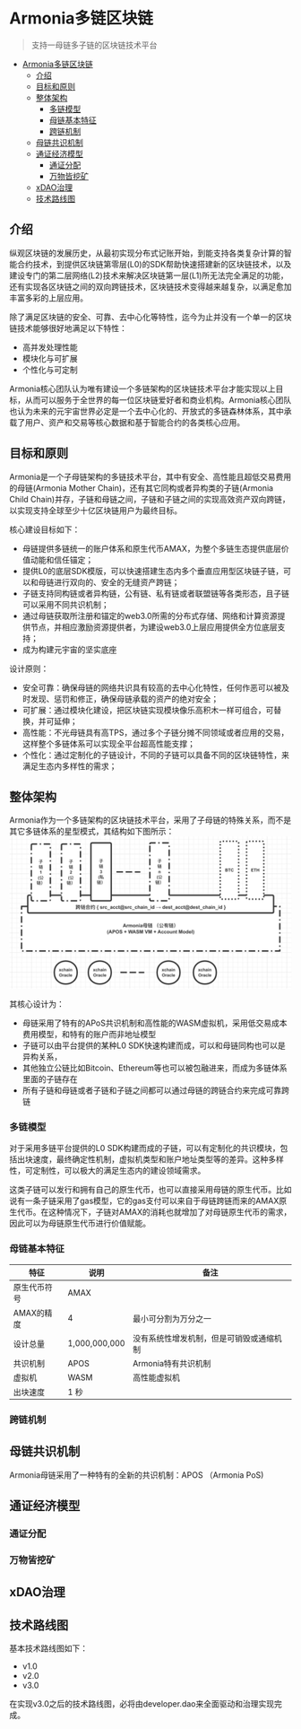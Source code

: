 # Armonia多链区块链

> 支持一母链多子链的区块链技术平台

- [Armonia多链区块链](#armonia多链区块链)
  - [介绍](#介绍)
  - [目标和原则](#目标和原则)
  - [整体架构](#整体架构)
    - [多链模型](#多链模型)
    - [母链基本特征](#母链基本特征)
    - [跨链机制](#跨链机制)
  - [母链共识机制](#母链共识机制)
  - [通证经济模型](#通证经济模型)
    - [通证分配](#通证分配)
    - [万物皆挖矿](#万物皆挖矿)
  - [xDAO治理](#xdao治理)
  - [技术路线图](#技术路线图)
## 介绍
纵观区块链的发展历史，从最初实现分布式记账开始，到能支持各类复杂计算的智能合约技术，到提供区块链第零层(L0)的SDK帮助快速搭建新的区块链技术，以及建设专门的第二层网络(L2)技术来解决区块链第一层(L1)所无法完全满足的功能，还有实现各区块链之间的双向跨链技术，区块链技术变得越来越复杂，以满足愈加丰富多彩的上层应用。

除了满足区块链的安全、可靠、去中心化等特性，迄今为止并没有一个单一的区块链技术能够很好地满足以下特性：
- 高并发处理性能
- 模块化与可扩展
- 个性化与可定制
  
Armonia核心团队认为唯有建设一个多链架构的区块链技术平台才能实现以上目标，从而可以服务于全世界的每一位区块链爱好者和商业机构。Armonia核心团队也认为未来的元宇宙世界必定是一个去中心化的、开放式的多链森林体系，其中承载了用户、资产和交易等核心数据和基于智能合约的各类核心应用。

## 目标和原则
Armonia是一个子母链架构的多链技术平台，其中有安全、高性能且超低交易费用的母链(Armonia Mother Chain)，还有其它同构或者异构类的子链(Armonia Child Chain)并存，子链和母链之间，子链和子链之间的实现高效资产双向跨链，以实现支持全球至少十亿区块链用户为最终目标。

核心建设目标如下：
- 母链提供多链统一的账户体系和原生代币AMAX，为整个多链生态提供底层价值动能和信任锚定；
- 提供L0的底层SDK模版，可以快速搭建生态内多个垂直应用型区块链子链，可以和母链进行双向的、安全的无缝资产跨链；
- 子链支持同构链或者异构链，公有链、私有链或者联盟链等各类形态，且子链可以采用不同共识机制；
- 通过母链获取所注册和锚定的web3.0所需的分布式存储、网络和计算资源提供节点，并相应激励资源提供者，为建设web3.0上层应用提供全方位底层支持；
- 成为构建元宇宙的坚实底座

设计原则：
- 安全可靠：确保母链的网络共识具有较高的去中心化特性，任何作恶可以被及时发现、惩罚和修正，确保母链承载的资产的绝对安全；
- 可扩展：通过模块化建设，把区块链实现模块像乐高积木一样可组合，可替换，并可延伸；
- 高性能：不光母链具有高TPS，通过多个子链分摊不同领域或者应用的交易，这样整个多链体系可以实现全平台超高性能支撑；
- 个性化：通过定制化的子链设计，不同的子链可以具备不同的区块链特性，来满足生态内多样性的需求；

## 整体架构
Armonia作为一个多链架构的区块链技术平台，采用了子母链的特殊关系，而不是其它多链体系的星型模式，其结构如下图所示：
<img src="./assets/Armonia-Multichain-Arch.png" />

其核心设计为：
- 母链采用了特有的APoS共识机制和高性能的WASM虚拟机，采用低交易成本费用模型，和特有的账户而非地址模型
- 子链可以由平台提供的某种L0 SDK快速构建而成，可以和母链同构也可以是异构关系，
- 其他独立公链比如Bitcoin、Ethereum等也可以被包融进来，而成为多链体系里面的子链存在
- 所有子链和母链或者子链和子链之间都可以通过母链的跨链合约来完成可靠跨链
  
### 多链模型
对于采用多链平台提供的L0 SDK构建而成的子链，可以有定制化的共识模块，包括出块速度，最终确定性机制，虚拟机类型和账户地址类型等的差异。这种多样性，可定制性，可以极大的满足生态内的建设领域需求。

这类子链可以发行和拥有自己的原生代币，也可以直接采用母链的原生代币。比如说有一条子链采用了gas模型，它的gas支付可以来自于母链跨链而来的AMAX原生代币。在这种情况下，子链对AMAX的消耗也就增加了对母链原生代币的需求，因此可以为母链原生代币进行价值赋能。

### 母链基本特征

| 特征 | 说明 | 备注 |
|---|---|---|
| 原生代币符号 | AMAX | |
| AMAX的精度 | 4 | 最小可分割为万分之一|
| 设计总量 | 1,000,000,000 | 没有系统性增发机制，但是可销毁或通缩机制 |
| 共识机制 | APOS | Armonia特有共识机制 |
| 虚拟机 | WASM | 高性能虚拟机 |
| 出块速度 | 1 秒 | |

### 跨链机制

## 母链共识机制
Armonia母链采用了一种特有的全新的共识机制：APOS （Armonia PoS)

## 通证经济模型

### 通证分配

### 万物皆挖矿

## xDAO治理

## 技术路线图

基本技术路线图如下：
- v1.0
- v2.0
- v3.0

在实现v3.0之后的技术路线图，必将由developer.dao来全面驱动和治理实现完成。